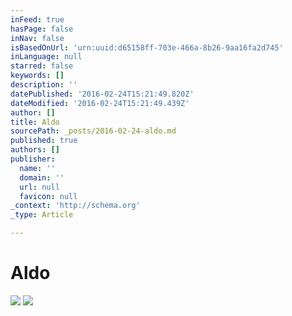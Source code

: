 ```yaml
---
inFeed: true
hasPage: false
inNav: false
isBasedOnUrl: 'urn:uuid:d65158ff-703e-466a-8b26-9aa16fa2d745'
inLanguage: null
starred: false
keywords: []
description: ''
datePublished: '2016-02-24T15:21:49.820Z'
dateModified: '2016-02-24T15:21:49.439Z'
author: []
title: Aldo
sourcePath: _posts/2016-02-24-aldo.md
published: true
authors: []
publisher:
  name: ''
  domain: ''
  url: null
  favicon: null
_context: 'http://schema.org'
_type: Article

---
```

# Aldo
![](https://s3-us-west-2.amazonaws.com/the-grid-img/p/fc4865dabed1fe571cda1c590d29b95311e882cb.png)
![](https://the-grid-user-content.s3-us-west-2.amazonaws.com/057654b3-aa40-4f6f-9423-82e364230b50.png)